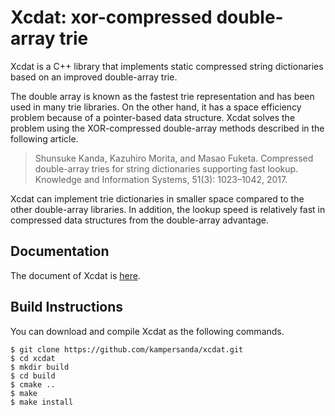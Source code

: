 # Xcdat: xor-compressed double-array trie

Xcdat is a C++ library that implements static compressed string dictionaries based on an improved double-array trie.

The double array is known as the fastest trie representation and has been used in many trie libraries. On the other hand, it has a space efficiency problem because of a pointer-based data structure. Xcdat solves the problem using the XOR-compressed double-array methods described in the following article.

> Shunsuke Kanda, Kazuhiro Morita, and Masao Fuketa. Compressed double-array tries for string dictionaries supporting fast lookup. Knowledge and Information Systems, 51(3): 1023–1042, 2017.

Xcdat can implement trie dictionaries in smaller space compared to the other double-array libraries. In addition, the lookup speed is relatively fast in compressed data structures from the double-array advantage.

## Documentation

The document of Xcdat is [here](https://kampersanda.github.io/xcdat/).

## Build Instructions

You can download and compile Xcdat as the following commands.

```
$ git clone https://github.com/kampersanda/xcdat.git
$ cd xcdat
$ mkdir build
$ cd build
$ cmake ..
$ make
$ make install
```
